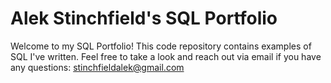 # Alek Stinchfield's SQL Portfolio

Welcome to my SQL Portfolio! This code repository contains examples of SQL I've written. Feel free to take a look and reach out via email if you have any questions:
stinchfieldalek@gmail.com
